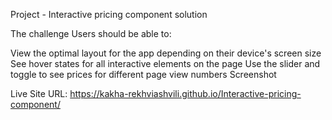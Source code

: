 Project - Interactive pricing component solution



The challenge
Users should be able to:

View the optimal layout for the app depending on their device's screen size
See hover states for all interactive elements on the page
Use the slider and toggle to see prices for different page view numbers
Screenshot


Live Site URL: https://kakha-rekhviashvili.github.io/Interactive-pricing-component/
